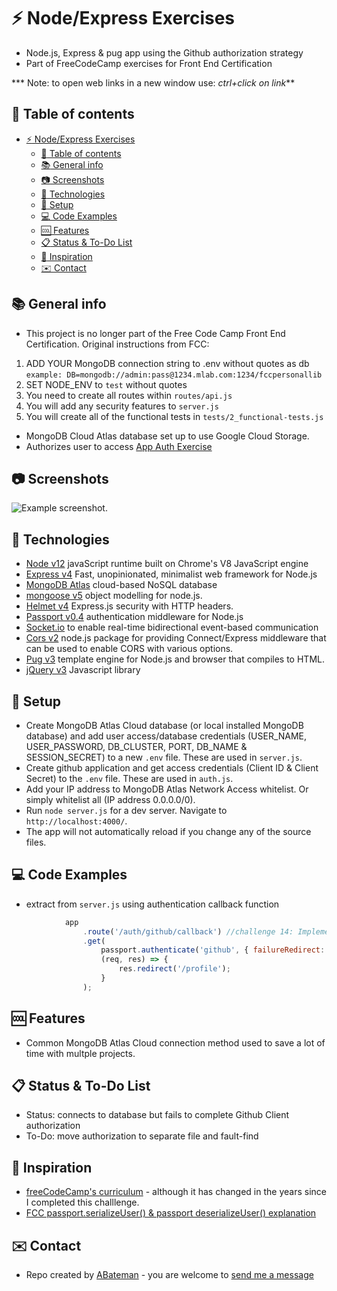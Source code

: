# :zap: Node/Express Exercises

* Node.js, Express & pug app using the Github authorization strategy
* Part of FreeCodeCamp exercises for Front End Certification

*** Note: to open web links in a new window use: _ctrl+click on link_**

## :page_facing_up: Table of contents

* [:zap: Node/Express Exercises](#zap-nodeexpress-exercises)
  * [:page_facing_up: Table of contents](#page_facing_up-table-of-contents)
  * [:books: General info](#books-general-info)
  * [:camera: Screenshots](#camera-screenshots)
  * [:signal_strength: Technologies](#signal_strength-technologies)
  * [:floppy_disk: Setup](#floppy_disk-setup)
  * [:computer: Code Examples](#computer-code-examples)
  * [:cool: Features](#cool-features)
  * [:clipboard: Status & To-Do List](#clipboard-status--to-do-list)
  * [:clap: Inspiration](#clap-inspiration)
  * [:envelope: Contact](#envelope-contact)

## :books: General info

* This project is no longer part of the Free Code Camp Front End Certification. Original instructions from FCC:

1) ADD YOUR MongoDB connection string to .env without quotes as db
    `example: DB=mongodb://admin:pass@1234.mlab.com:1234/fccpersonallib`
2) SET NODE_ENV to `test` without quotes
3) You need to create all routes within `routes/api.js`
4) You will add any security features to `server.js`
5) You will create all of the functional tests in `tests/2_functional-tests.js`

* MongoDB Cloud Atlas database set up to use Google Cloud Storage.
* Authorizes user to access [App Auth Exercise](https://github.com/settings/applications/760818)

## :camera: Screenshots

![Example screenshot](./img/github.png).

## :signal_strength: Technologies

* [Node v12](https://nodejs.org/en/) javaScript runtime built on Chrome's V8 JavaScript engine
* [Express v4](https://expressjs.com/) Fast, unopinionated, minimalist web framework for Node.js
* [MongoDB Atlas](https://www.mongodb.com/cloud/atlas) cloud-based NoSQL database
* [mongoose v5](https://mongoosejs.com/) object modelling for node.js.
* [Helmet v4](https://helmetjs.github.io/) Express.js security with HTTP headers.
* [Passport v0.4](http://www.passportjs.org/) authentication middleware for Node.js
* [Socket.io](https://www.npmjs.com/package/socket.io) to enable real-time bidirectional event-based communication
* [Cors v2](https://www.npmjs.com/package/cors) node.js package for providing Connect/Express middleware that can be used to enable CORS with various options.
* [Pug v3](https://pugjs.org/api/getting-started.html) template engine for Node.js and browser that compiles to HTML.
* [jQuery v3](https://jquery.com/) Javascript library

## :floppy_disk: Setup

* Create MongoDB Atlas Cloud database (or local installed MongoDB database) and add user access/database credentials (USER_NAME, USER_PASSWORD, DB_CLUSTER, PORT, DB_NAME & SESSION_SECRET) to a new `.env` file. These are used in `server.js`.
* Create github application and get access credentials (Client ID & Client Secret) to the `.env` file. These are used in `auth.js`.
* Add your IP address to MongoDB Atlas Network Access whitelist. Or simply whitelist all (IP address 0.0.0.0/0).
* Run `node server.js` for a dev server. Navigate to `http://localhost:4000/`.
* The app will not automatically reload if you change any of the source files.

## :computer: Code Examples

* extract from `server.js` using authentication callback function

```javascript
			app
				.route('/auth/github/callback') //challenge 14: Implementation of Social Authentication
				.get(
					passport.authenticate('github', { failureRedirect: '/' }),
					(req, res) => {
						res.redirect('/profile');
					}
				);
```

## :cool: Features

* Common MongoDB Atlas Cloud connection method used to save a lot of time with multple projects.

## :clipboard: Status & To-Do List

* Status: connects to database but fails to complete Github Client authorization
* To-Do: move authorization to separate file and fault-find

## :clap: Inspiration

* [freeCodeCamp's curriculum](https://www.freecodecamp.org/learn/) - although it has changed in the years since I completed this challlenge.
* [FCC passport.serializeUser() & passport deserializeUser() explanation](https://forum.freecodecamp.org/t/passport-serializeuser-passport-deserializeuser-explanation/205578)

## :envelope: Contact

* Repo created by [ABateman](https://www.andrewbateman.org) - you are welcome to [send me a message](https://andrewbateman.org/contact)
